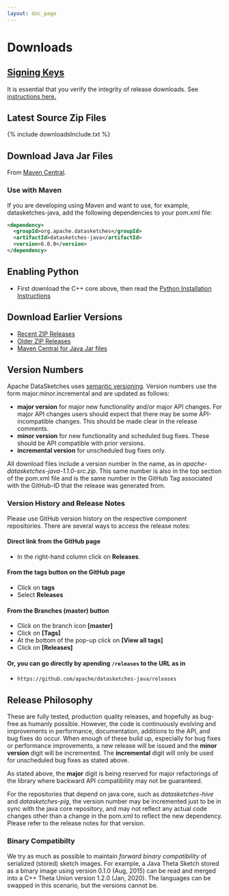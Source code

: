 ```yaml
---
layout: doc_page
---
```

<!--
    Licensed to the Apache Software Foundation (ASF) under one
    or more contributor license agreements.  See the NOTICE file
    distributed with this work for additional information
    regarding copyright ownership.  The ASF licenses this file
    to you under the Apache License, Version 2.0 (the
    "License"); you may not use this file except in compliance
    with the License.  You may obtain a copy of the License at

      http://www.apache.org/licenses/LICENSE-2.0

    Unless required by applicable law or agreed to in writing,
    software distributed under the License is distributed on an
    "AS IS" BASIS, WITHOUT WARRANTIES OR CONDITIONS OF ANY
    KIND, either express or implied.  See the License for the
    specific language governing permissions and limitations
    under the License.
-->
# Downloads

## [Signing Keys](https://downloads.apache.org/datasketches/KEYS)

It is essential that you verify the integrity of release downloads. See [instructions here.](https://www.apache.org/dyn/closer.cgi#verify)

## Latest Source Zip Files

{% include downloadsInclude.txt %}

## Download Java Jar Files

From [Maven Central](https://central.sonatype.com/search?smo=true&namespace=org.apache.datasketches).

### Use with Maven

If you are developing using Maven and want to use, for example, datasketches-java, add the following dependencies to your pom.xml file:

```xml
<dependency>
  <groupId>org.apache.datasketches</groupId>
  <artifactId>datasketches-java</artifactId>
  <version>6.0.0</version>
</dependency>
```

## Enabling Python

* First download the C++ core above, then read the [Python Installation Instructions](https://github.com/apache/datasketches-cpp/tree/master/python)

## Download Earlier Versions

* [Recent ZIP Releases](http://archive.apache.org/dist/datasketches)
* [Older ZIP Releases](http://archive.apache.org/dist/incubator/datasketches)
* [Maven Central for Java Jar files](https://search.maven.org/search?q=g:%20org.apache.datasketches)

## Version Numbers

Apache DataSketches uses [semantic versioning](https://semver.org/). Version numbers use the form major.minor.incremental and are updated as follows:

* __major version__ for major new functionality and/or major API changes.  For major API changes users should expect that there may be some API-incompatible changes.  This should be made clear in the release comments.
* __minor version__ for new functionality and scheduled bug fixes. These should be API compatible with prior versions.
* __incremental version__ for unscheduled bug fixes only.

All download files include a version number in the name, as in _apache-datasketches-java-1.1.0-src.zip_.
This same number is also in the top section of the pom.xml file and is the same number in the GitHub Tag associated with the GitHub-ID that
the release was generated from.


### Version History and Release Notes

Please use GitHub version history on the respective component repositories. There are several ways to access the release notes:

#### Direct link from the GitHub page

* In the right-hand column click on **Releases**.

#### From the **tags** button on the GitHub page

* Click on **tags**
* Select **Releases**

#### From the **Branches (master)** button

* Click on the branch icon **[master]**
* Click on **[Tags]**
* At the bottom of the pop-up click on **[View all tags]**
* Click on **[Releases]**

#### Or, you can go directly by apending `/releases` to the URL as in

* `https://github.com/apache/datasketches-java/releases`


## Release Philosophy

These are fully tested, production quality releases, and hopefully as bug-free as humanly possible.
However, the code is continuously evolving and improvements in performance, documentation, additions
to the API, and bug fixes do occur.  When enough of these build up, especially for bug fixes or
performance improvements, a new release will be issued and the **minor version**
digit will be incremented.  The **incremental** digit will only be used for unscheduled bug fixes as stated above.

As stated above, the **major** digit is being reserved for major refactorings of the library where backward API
compatibility may not be guaranteed.

For the repositories that depend on java core, such as *datasketches-hive* and *datasketches-pig*,
the version number may be incremented just to be in sync with the java core repository,
and may not reflect any actual code changes other than a change in the pom.xml to reflect the new
dependency. Please refer to the release notes for that version.

### Binary Compatibilty

We try as much as possible to maintain *forward binary compatibility* of serialized (stored) sketch images.  For example, a Java Theta Sketch stored as a binary image using version 0.1.0 (Aug, 2015) can be read and merged into a C++ Theta Union version 1.2.0 (Jan, 2020).  The languages can be swapped in this scenario, but the versions cannot be.
